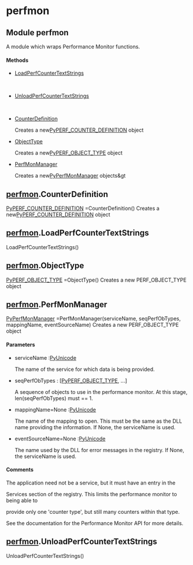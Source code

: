 # perfmon

## Module perfmon



A module which wraps Performance Monitor functions\.

#### Methods


  - [LoadPerfCounterTextStrings](perfmon.md#perfmonloadperfcountertextstrings)

    &nbsp;

  - [UnloadPerfCounterTextStrings](perfmon.md#perfmonunloadperfcountertextstrings)

    &nbsp;

  - [CounterDefinition](perfmon.md#perfmoncounterdefinition)

    Creates a new[PyPERF\_COUNTER\_DEFINITION](PyPERF.md#pyperfcounter_definition) object&nbsp;

  - [ObjectType](perfmon.md#perfmonobjecttype)

    Creates a new[PyPERF\_OBJECT\_TYPE](PyPERF.md#pyperfobject_type) object&nbsp;

  - [PerfMonManager](perfmon.md#perfmonperfmonmanager)

    Creates a new[PyPerfMonManager](#pyperfmonmanager) objects&gt&nbsp;

## [perfmon](#perfmon)\.CounterDefinition

[PyPERF\_COUNTER\_DEFINITION](PyPERF.md#pyperfcounter_definition) =CounterDefinition\(\)
Creates a new[PyPERF\_COUNTER\_DEFINITION](PyPERF.md#pyperfcounter_definition) object

## [perfmon](#perfmon)\.LoadPerfCounterTextStrings

LoadPerfCounterTextStrings\(\)


## [perfmon](#perfmon)\.ObjectType

[PyPERF\_OBJECT\_TYPE](PyPERF.md#pyperfobject_type) =ObjectType\(\)
Creates a new PERF\_OBJECT\_TYPE object

## [perfmon](#perfmon)\.PerfMonManager

[PyPerfMonManager](#pyperfmonmanager) =PerfMonManager\(serviceName, seqPerfObTypes, mappingName, eventSourceName\)
Creates a new PERF\_OBJECT\_TYPE object

#### Parameters


  - serviceName :[PyUnicode](#pyunicode)

    The name of the service for which data is being provided\.

  - seqPerfObTypes : \[[PyPERF\_OBJECT\_TYPE](PyPERF.md#pyperfobject_type), \.\.\.\]

    A sequence of objects to use in the performance monitor\.  At this stage, len\(seqPerfObTypes\) must == 1\.

  - mappingName=None :[PyUnicode](#pyunicode)

    The name of the mapping to open\.  This must be the same as the DLL name providing the information\.  If None, the serviceName is used\.

  - eventSourceName=None :[PyUnicode](#pyunicode)

    The name used by the DLL for error messages in the registry\.  If None, the serviceName is used\.

#### Comments


The application need not be a service, but it must have an entry in the 

Services section of the registry\.  This limits the performance monitor to being able to 

provide only one 'counter type', but still many counters within that type\. 

See the documentation for the Performance Monitor API for more details\.

## [perfmon](#perfmon)\.UnloadPerfCounterTextStrings

UnloadPerfCounterTextStrings\(\)
